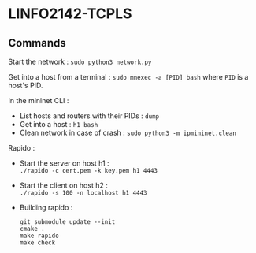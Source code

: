 # LINFO2142-TCPLS

## Commands 

Start the network : `sudo python3 network.py`

Get into a host from a terminal : `sudo mnexec -a [PID] bash` where `PID` is a host's PID.

In the mininet CLI :

 - List hosts and routers with their PIDs : `dump`
 - Get into a host : `h1 bash`
 - Clean network in case of crash : `sudo python3 -m ipmininet.clean`

Rapido : 
 - Start the server on host h1 :\
  `./rapido -c cert.pem -k key.pem h1 4443`
 - Start the client on host h2 :\
  `./rapido -s 100 -n localhost h1 4443`

 - Building rapido : 
    ```shell
    git submodule update --init
    cmake .
    make rapido
    make check
    ```
